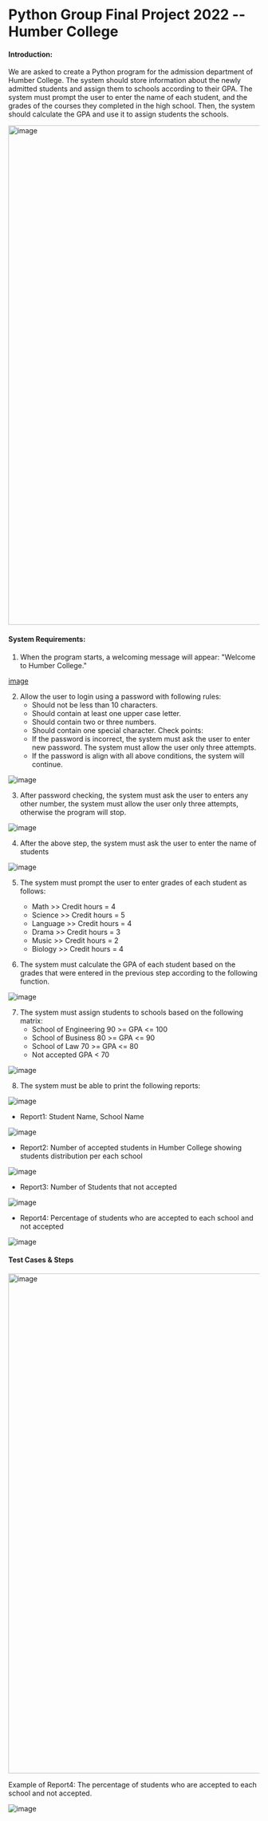 # Python Group Final Project 2022 -- Humber College

#### Introduction:
We are asked to create a Python program for the admission department of Humber College. The system should store information about the newly admitted students and assign them to schools according to their GPA. The system must prompt the user to enter the name of each student, and the grades of the courses they completed in the high school. Then, the system should calculate the GPA and use it to assign students the schools.

<img width="1001" alt="image" src="https://github.com/vcmeghan/Python-Admission-Program/assets/100189862/b090be25-200b-46d6-a258-1572f4fd895b">


#### System Requirements:
1) When the program starts, a welcoming message will appear: "Welcome to Humber College."

[image](https://github.com/vcmeghan/Python-Admission-Program/assets/100189862/627042ee-5a97-4ef5-8097-8153d0654872)

2) Allow the user to login using a password with following rules:
    + Should not be less than 10 characters.
    + Should contain at least one upper case letter.
    + Should contain two or three numbers.
    + Should contain one special character.
    Check points:
    + If the password is incorrect, the system must ask the user to enter new password. The system must allow the user only three attempts.
    + If the password is align with all above conditions, the system will continue.

![image](https://github.com/vcmeghan/Python-Admission-Program/assets/100189862/2162b734-f0e5-4938-a0a9-196f299e6e27)

3) After password checking, the system must ask the user to enters any other number, the system must allow the user only three attempts, otherwise the program will stop.

![image](https://github.com/vcmeghan/Python-Admission-Program/assets/100189862/84d27351-b801-4c2e-97e8-35f76e708ef3)

4) After the above step, the system must ask the user to enter the name of students

![image](https://github.com/vcmeghan/Python-Admission-Program/assets/100189862/54113301-a7af-4d42-973d-2cf4702e12a7)

5) The system must prompt the user to enter grades of each student as follows:
    + Math         >> Credit hours = 4
    + Science      >> Credit hours = 5
    + Language     >> Credit hours = 4
    + Drama        >> Credit hours = 3
    + Music        >> Credit hours = 2
    + Biology      >> Credit hours = 4

6) The system must calculate the GPA of each student based on the grades that were entered in the previous step according to the following function.

![image](https://github.com/vcmeghan/Python-Admission-Program/assets/100189862/f91c8eb9-e168-44cf-a18a-8e38e0629685)

7) The system must assign students to schools based on the following matrix:
    + School of Engineering    90 >= GPA <= 100
    + School of Business       80 >= GPA <= 90
    + School of Law            70 >= GPA <= 80
    + Not accepted             GPA < 70

![image](https://github.com/vcmeghan/Python-Admission-Program/assets/100189862/5c36df0d-c3c8-4ec3-9b4e-a6953eba54f6)

8) The system must be able to print the following reports:

![image](https://github.com/vcmeghan/Python-Admission-Program/assets/100189862/b8039f2f-94f6-4830-94e0-b06281e22bd8)

+ Report1: Student Name, School Name

![image](https://github.com/vcmeghan/Python-Admission-Program/assets/100189862/123fcc72-019c-433d-bf53-047f070659e1)

+ Report2: Number of accepted students in Humber College showing students distribution per each school

![image](https://github.com/vcmeghan/Python-Admission-Program/assets/100189862/999c3041-b5bf-4346-b58b-ef3672c9caaf)

+ Report3: Number of Students that not accepted

![image](https://github.com/vcmeghan/Python-Admission-Program/assets/100189862/9aa9f49c-86f7-4a54-ac83-04a4e4d485dd)

+ Report4: Percentage of students who are accepted to each school and not accepted

![image](https://github.com/vcmeghan/Python-Admission-Program/assets/100189862/c0b30cc1-c279-479e-8690-2054cd9766da)


#### Test Cases & Steps

<img width="1002" alt="image" src="https://github.com/vcmeghan/Python-Admission-Program/assets/100189862/82485bf7-e3d0-4bbe-b693-28f5ed64e516">


Example of Report4: The percentage of students who are accepted to each school and not accepted.

![image](https://github.com/vcmeghan/Python-Admission-Program/assets/100189862/74429b0d-958f-455b-8842-61601beac37d)
